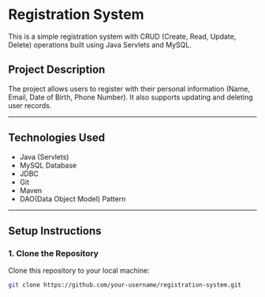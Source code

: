# Registration System

This is a simple registration system with CRUD (Create, Read, Update, Delete) operations built using Java Servlets and MySQL.

## Project Description

The project allows users to register with their personal information (Name, Email, Date of Birth, Phone Number). It also supports updating and deleting user records.

---

## Technologies Used

- Java (Servlets)
- MySQL Database
- JDBC
- Git
- Maven
- DAO(Data Object Model) Pattern

---

## Setup Instructions

### 1. Clone the Repository

Clone this repository to your local machine:

```bash
git clone https://github.com/your-username/registration-system.git
